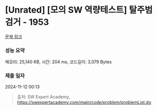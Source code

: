 # [Unrated] [모의 SW 역량테스트] 탈주범 검거 - 1953 

[문제 링크](https://swexpertacademy.com/main/code/problem/problemDetail.do?contestProbId=AV5PpLlKAQ4DFAUq) 

### 성능 요약

메모리: 25,140 KB, 시간: 204 ms, 코드길이: 3,079 Bytes

### 제출 일자

2024-11-12 00:13



> 출처: SW Expert Academy, https://swexpertacademy.com/main/code/problem/problemList.do